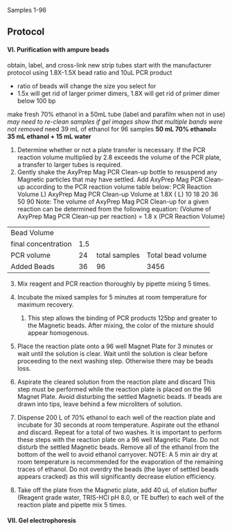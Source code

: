 Samples 1-96

## Protocol
#### VI. Purification with ampure beads
obtain, label, and cross-link new strip tubes
start with the manufacturer protocol using 1.8X-1.5X bead ratio and 10uL PCR product
- ratio of beads will change the size you select for 
- 1.5x will get rid of larger primer dimers, 1.8X will get rid of primer dimer below 100 bp

make fresh 70% ethanol in a 50mL tube (label and parafilm when not in use)
	 *may need to re-clean samples if gel images show that multiple bands were not removed*
	 need 39 mL of ethanol for 96 samples
	 **50 mL 70% ethanol= 35 mL ethanol + 15 mL water**
	 
1. Determine whether or not a plate transfer is necessary. If the PCR reaction volume multiplied by 2.8 exceeds the volume of the PCR plate, a transfer to larger tubes is required.
2. Gently shake the AxyPrep Mag PCR Clean-up bottle to resuspend any Magnetic particles that may have settled.  Add  AxyPrep Mag PCR Clean-up according to the PCR reaction volume table below: PCR Reaction Volume L) AxyPrep Mag PCR Clean-up Volume at 1.8X ( L) 10 18 20 36 50 90 Note: The volume of AxyPrep Mag PCR Clean-up for a given reaction can be determined from the following equation:  (Volume of AxyPrep Mag PCR Clean-up per reaction) = 1.8 x (PCR Reaction Volume)

|   |   |   |   |
|---|---|---|---|
|Bead Volume||||
|final concentration|1.5|||
|PCR volume|24|total samples|Total bead volume|
|Added Beads|36|96|3456|


3. Mix reagent and PCR reaction thoroughly by pipette mixing 5 times.
4. Incubate the mixed samples for 5 minutes at room temperature for maximum recovery. 
	1. This step allows the binding of PCR products 125bp and greater to the Magnetic beads.  After mixing, the color of the mixture should appear homogenous.
	
5. Place the reaction plate onto a 96 well Magnet Plate for 3 minutes or wait until the solution is clear.  Wait until the solution is clear before proceeding to the next washing step. Otherwise there may be beads loss.

6. Aspirate the cleared solution from the reaction plate and discard This step must be performed while the reaction plate is placed on the 96 Magnet Plate. Avoid disturbing the settled Magnetic beads. If beads are drawn into tips, leave behind a few microliters of solution.

7. Dispense 200 L of 70% ethanol to each well of the reaction plate and incubate for 30 seconds at room temperature.  Aspirate out the ethanol and discard.  Repeat for a total of two washes.  It is important to perform these steps with the reaction plate on a 96 well Magnetic Plate. Do not disturb the settled Magnetic beads. Remove all of the ethanol from the bottom of the well to avoid ethanol carryover.  NOTE: A 5 min air dry at room temperature is recommended for the evaporation of the remaining traces of ethanol. Do not overdry the beads (the layer of settled beads appears cracked) as this will significantly decrease elution efficiency.

8. Take off the plate from the Magnetic plate, add 40 uL of elution buffer (Reagent grade water, TRIS-HCl pH 8.0, or TE buffer) to each well of the reaction plate and pipette mix 5 times. 
	

#### VII. Gel electrophoresis

